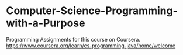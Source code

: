# Computer-Science-Programming-with-a-Purpose
Programming Assignments for this course on Coursera.
https://www.coursera.org/learn/cs-programming-java/home/welcome
